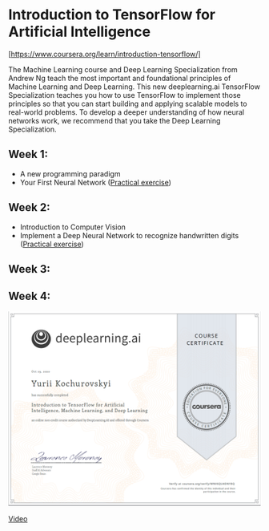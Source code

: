 # Introduction to TensorFlow for Artificial Intelligence
[https://www.coursera.org/learn/introduction-tensorflow/]


The Machine Learning course and Deep Learning Specialization from Andrew Ng teach the most important and foundational principles of Machine Learning and Deep Learning. This new deeplearning.ai TensorFlow Specialization teaches you how to use TensorFlow to implement those principles so that you can start building and applying scalable models to real-world problems. To develop a deeper understanding of how neural networks work, we recommend that you take the Deep Learning Specialization.

## Week 1:
  - A new programming paradigm
  - Your First Neural Network ([Practical exercise](https://github.com/Kochurovskyi/Deep_Neural_Network_Projects/blob/main/Courses%20(COURSERA)/6.%20Introduction%20to%20TensorFlow%20for%20Artificial%20Intelligence/Week%201/Exercise_1_House_Prices_Question.ipynb))
  
## Week 2:
 - Introduction to Computer Vision
 -  Implement a Deep Neural Network to recognize handwritten digits ([Practical exercise]())

  
## Week 3:

  
## Week 4:

![Cert.](https://github.com/Kochurovskyi/Deep_Neural_Network_Projects/blob/main/Courses%20(COURSERA)/6.%20Introduction%20to%20TensorFlow%20for%20Artificial%20Intelligence/cert.png)
 
[Video](https://www.youtube.com/watch?v=IjEZmH7byZQ)
